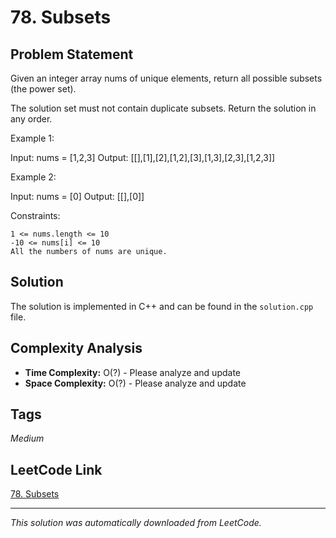 # 78. Subsets

## Problem Statement

Given an integer array nums of unique elements, return all possible subsets (the power set).

The solution set must not contain duplicate subsets. Return the solution in any order.

Example 1:

Input: nums = [1,2,3]
Output: [[],[1],[2],[1,2],[3],[1,3],[2,3],[1,2,3]]

Example 2:

Input: nums = [0]
Output: [[],[0]]

Constraints:

	1 <= nums.length <= 10
	-10 <= nums[i] <= 10
	All the numbers of nums are unique.

## Solution

The solution is implemented in C++ and can be found in the `solution.cpp` file.

## Complexity Analysis

- **Time Complexity:** O(?) - Please analyze and update
- **Space Complexity:** O(?) - Please analyze and update

## Tags

*Medium*

## LeetCode Link

[78. Subsets](https://leetcode.com/problems/subsets/)

---

*This solution was automatically downloaded from LeetCode.*

